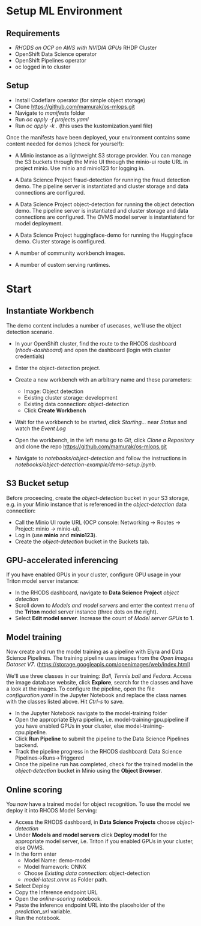 # Setup ML Environment
## Requirements
* *RHODS on OCP on AWS with NVIDIA GPUs* RHDP Cluster
* OpenShift Data Science operator
* OpenShift Pipelines operator
* oc logged in to cluster

## Setup
* Install Codeflare operator (for simple object storage)
* Clone https://github.com/mamurak/os-mlops.git
* Navigate to *manifests* folder
* Run *oc apply -f projects.yaml*
* Run *oc apply -k .* (this uses the kustomization.yaml file)

Once the manifests have been deployed, your environment contains some content needed for demos (check for yourself):

* A Minio instance as a lightweight S3 storage provider. You can manage the S3 buckets through the Minio UI through the minio-ui route URL in project minio. Use minio and minio123 for logging in.

* A Data Science Project fraud-detection for running the fraud detection demo. The pipeline server is instantiated and cluster storage and data connections are configured.

* A Data Science Project object-detection for running the object detection demo. The pipeline server is instantiated and cluster storage and data connections are configured. The OVMS model server is instantiatend for model deployment.

* A Data Science Project huggingface-demo for running the Huggingface demo. Cluster storage is configured.

* A number of community workbench images.

* A number of custom serving runtimes.

# Start
## Instantiate Workbench

The demo content includes a number of usecases, we'll use the object detection scenario.

* In your OpenShift cluster, find the route to the RHODS dashboard (*rhods-dashboard*) and open the dashboard (login with cluster credentials)

* Enter the object-detection project.

* Create a new workbench with an arbitrary name and these parameters:
  * Image: Object detection
  * Existing cluster storage: development
  * Existing data connection: object-detection
  * Click **Create Workbench**

* Wait for the workbench to be started, click *Starting...* near *Status* and watch the *Event Log*
* Open the workbench, in the left menu go to *Git*, click *Clone a Repository* and clone the repo https://github.com/mamurak/os-mlops.git
* Navigate to *notebooks/object-detection* and follow the instructions in *notebooks/object-detection-example/demo-setup.ipynb*.

## S3 Bucket setup

Before proceeding, create the *object-detection* bucket in your S3 storage, e.g. in your Minio instance that is referenced in the *object-detection* data connection:

* Call the Minio UI route URL (OCP console: Networking -> Routes -> Project: minio -> minio-ui).
* Log in (use **minio** and **minio123**).
* Create the *object-detection* bucket in the Buckets tab.

## GPU-accelerated inferencing

If you have enabled GPUs in your cluster, configure GPU usage in your Triton model server instance:

* In the RHODS dashboard, navigate to **Data Science Project** *object detection*
* Scroll down to *Models and model servers* and enter the context menu of the **Triton** model server instance (three dots on the right).
* Select **Edit model server**. Increase the count of *Model server GPUs* to **1**.

## Model training
Now create and run the model training as a pipeline with Elyra and Data Science Pipelines. The training pipeline uses images from the *Open Images Dataset V7*. (https://storage.googleapis.com/openimages/web/index.html)

We'll use three classes in our training: *Ball*, *Tennis ball* and *Fedora*. Access the image database website, click **Explore**, search for the classes and have a look at the images. To configure the pipeline, open the file *configuration.yaml* in the Jupyter Notebook and replace the class names with the classes listed above. Hit *Ctrl-s* to save.

* In the Jupyter Notebook navigate to the model-training folder
* Open the appropriate Elyra pipeline, i.e. model-training-gpu.pipeline if you have enabled GPUs in your cluster, else model-training-cpu.pipeline.
* Click **Run Pipeline** to submit the pipeline to the Data Science Pipelines backend.
* Track the pipeline progress in the RHODS dashboard: Data Science Pipelines->Runs->Triggered
* Once the pipeline run has completed, check for the trained model in the *object-detection* bucket in Minio using the **Object Browser**.

## Online scoring

You now have a trained model for object recognition. To use the model we deploy it into RHODS Model Serving:

* Access the RHODS dashboard, in **Data Science Projects** choose *object-detection*
* Under **Models and model servers** click **Deploy model** for the appropriate model server, i.e. Triton if you enabled GPUs in your cluster, else OVMS.
* In the form enter
  * Model Name: demo-model
  * Model framework: ONNX
  * Choose *Existing data connection*: object-detection
  * *model-latest.onnx* as Folder path.
* Select Deploy
* Copy the Inference endpoint URL
* Open the *online-scoring* notebook.
* Paste the inference endpoint URL into the placeholder of the *prediction_url* variable.
* Run the notebook.